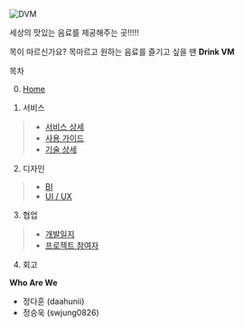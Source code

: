 ![DVM](https://user-images.githubusercontent.com/86994067/166147082-9f983d8c-99c1-42c1-a338-458a8652729d.png)

세상의 맛있는 음료를 제공해주는 곳!!!!!

목이 마르신가요?
목마르고 원하는 음료를 즐기고 싶을 땐 **Drink VM**

목차

0. [Home](https://github.com/daahunii/DVM_project/wiki)

1. 서비스

> * [서비스 상세](https://github.com/daahunii/DVM_project/wiki/서비스-상세)
> * [사용 가이드](https://github.com/daahunii/DVM_project/wiki/사용-가이드)
> * [기술 상세](https://github.com/daahunii/DVM_project/wiki/기술-상세)

2. 디자인

> * [BI](https://github.com/daahunii/DVM_project/wiki/BI)
> * [UI / UX](https://github.com/daahunii/DVM_project/wiki/UI-UX)

3. 협업

> * [개발일지](https://github.com/daahunii/DVM_project/wiki/개발일지)
> * [프로젝트 참여자](https://github.com/daahunii/DVM_project/wiki/프로젝트-참여자)

4. 회고

**Who Are We**

* 정다훈 (daahunii)
* 정승욱 (swjung0826)
